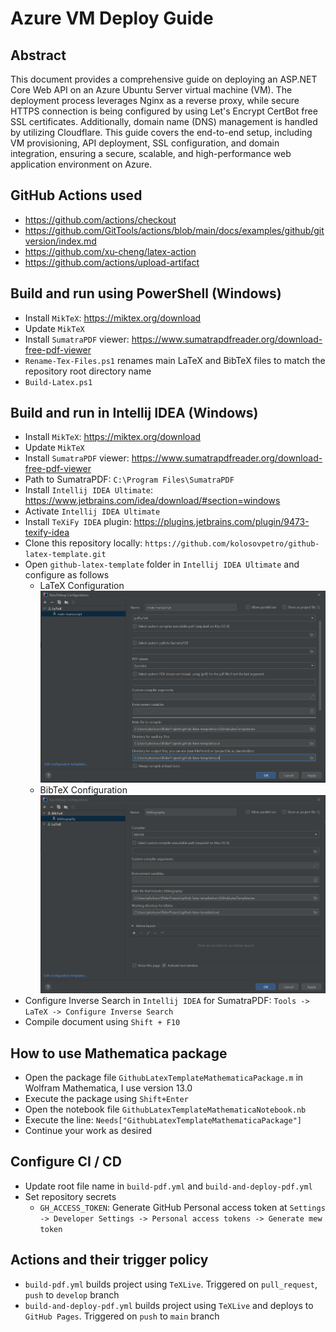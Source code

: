 # Azure VM Deploy Guide

## Abstract

This document provides a comprehensive guide on deploying an ASP.NET Core Web API on an Azure Ubuntu Server virtual
machine (VM).
The deployment process leverages Nginx as a reverse proxy,
while secure HTTPS connection is being configured by using Let's Encrypt CertBot free SSL certificates.
Additionally, domain name (DNS) management is handled by utilizing Cloudflare.
This guide covers the end-to-end setup, including VM provisioning, API deployment, SSL configuration, and domain
integration,
ensuring a secure, scalable, and high-performance web application environment on Azure.

## GitHub Actions used

- https://github.com/actions/checkout
- https://github.com/GitTools/actions/blob/main/docs/examples/github/gitversion/index.md
- https://github.com/xu-cheng/latex-action
- https://github.com/actions/upload-artifact

## Build and run using PowerShell (Windows)

- Install `MikTeX`: https://miktex.org/download
- Update `MikTeX`
- Install `SumatraPDF` viewer: https://www.sumatrapdfreader.org/download-free-pdf-viewer
- `Rename-Tex-Files.ps1` renames main LaTeX and BibTeX files to match the repository root directory name
- `Build-Latex.ps1`

## Build and run in Intellij IDEA (Windows)

- Install `MikTeX`: https://miktex.org/download
- Update `MikTeX`
- Install `SumatraPDF` viewer: https://www.sumatrapdfreader.org/download-free-pdf-viewer
- Path to SumatraPDF: `C:\Program Files\SumatraPDF`
- Install `Intellij IDEA Ultimate`: https://www.jetbrains.com/idea/download/#section=windows
- Activate `Intellij IDEA Ultimate`
- Install `TeXiFy IDEA` plugin: https://plugins.jetbrains.com/plugin/9473-texify-idea
- Clone this repository locally: `https://github.com/kolosovpetro/github-latex-template.git`
- Open `github-latex-template` folder in `Intellij IDEA Ultimate` and configure as follows
    - LaTeX Configuration
      ![LaTeX Configuration](./img/latex_configuration.PNG "LaTeX Configuration")
    - BibTeX Configuration
      ![BibTeX Configuration](./img/bibtex_configuration.PNG "BibTeX Configuration")
- Configure Inverse Search in `Intellij IDEA` for SumatraPDF: `Tools -> LaTeX -> Configure Inverse Search`
- Compile document using `Shift + F10`

## How to use Mathematica package

- Open the package file `GithubLatexTemplateMathematicaPackage.m` in Wolfram Mathematica, I use version 13.0
- Execute the package using `Shift+Enter`
- Open the notebook file `GithubLatexTemplateMathematicaNotebook.nb`
- Execute the line: `Needs["GithubLatexTemplateMathematicaPackage"]`
- Continue your work as desired

## Configure CI / CD

- Update root file name in `build-pdf.yml` and `build-and-deploy-pdf.yml`
- Set repository secrets
    - `GH_ACCESS_TOKEN`: Generate GitHub Personal access token at
      `Settings -> Developer Settings -> Personal access tokens -> Generate mew token`

## Actions and their trigger policy

- `build-pdf.yml` builds project using `TeXLive`. Triggered on `pull_request`, `push` to `develop` branch
- `build-and-deploy-pdf.yml` builds project using `TeXLive` and deploys to `GitHub Pages`. Triggered on `push` to `main`
  branch
